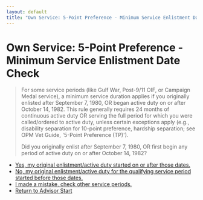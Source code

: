 ```yaml
---
layout: default
title: "Own Service: 5-Point Preference - Minimum Service Enlistment Date Check"
---
```


# Own Service: 5-Point Preference - Minimum Service Enlistment Date Check

> For some service periods (like Gulf War, Post-9/11 OIF, or Campaign Medal service), a minimum service duration applies if you originally enlisted after September 7, 1980, OR began active duty on or after October 14, 1982. This rule generally requires 24 months of continuous active duty OR serving the full period for which you were called/ordered to active duty, unless certain exceptions apply (e.g., disability separation for 10-point preference, hardship separation; see OPM Vet Guide, '5-Point Preference (TP)').
>
> Did you originally enlist after September 7, 1980, OR first begin any period of active duty on or after October 14, 1982?

*   [Yes, my original enlistment/active duty started on or after those dates.](./ownservice_tp_24month_duration.md)
*   [No, my original enlistment/active duty for the qualifying service period started before those dates.](./eligible_tp_5point.md)
*   [I made a mistake, check other service periods.](./ownservice_nodisability_nossps_checkserviceperiod.md)
*   [Return to Advisor Start](./start.md)
